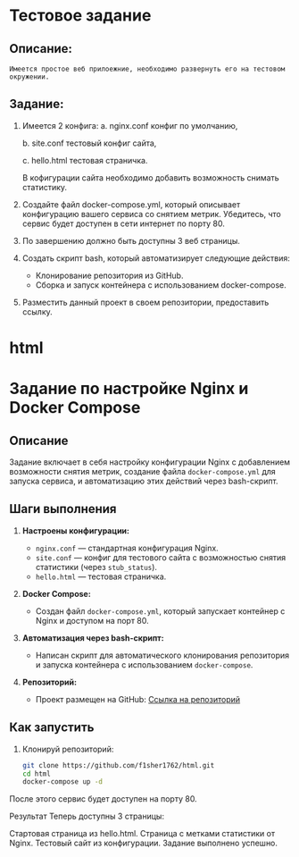 # Тестовое задание

## Описание:

    Имеется простое веб прилоежние, необходимо развернуть его на тестовом окружении.

## Задание:

1. Имеется 2 конфига:
   a. nginx.conf конфиг по умолчанию,
   
   b. site.conf тестовый конфиг сайта,
   
   с. hello.html тестовая страничка.

   В кофигурации сайта необходимо добавить возможность снимать статистику.
2. Создайте файл docker-compose.yml, который описывает конфигурацию вашего сервиса со снятием метрик. Убедитесь, что сервис будет доступен в сети интернет по порту 80.
3. По завершению должно быть доступны 3 веб страницы.
4. Создать скрипт bash, который автоматизирует следующие действия:
    - Клонирование репозитория из GitHub.
    - Сборка и запуск контейнера с использованием docker-compose.
5. Разместить данный проект в своем репозитории, предоставить ссылку.
# html



# Задание по настройке Nginx и Docker Compose

## Описание

Задание включает в себя настройку конфигурации Nginx с добавлением возможности снятия метрик, создание файла `docker-compose.yml` для запуска сервиса, и автоматизацию этих действий через bash-скрипт.

## Шаги выполнения

1. **Настроены конфигурации:**
   - `nginx.conf` — стандартная конфигурация Nginx.
   - `site.conf` — конфиг для тестового сайта с возможностью снятия статистики (через `stub_status`).
   - `hello.html` — тестовая страничка.

2. **Docker Compose:**
   - Создан файл `docker-compose.yml`, который запускает контейнер с Nginx и доступом на порт 80.

3. **Автоматизация через bash-скрипт:**
   - Написан скрипт для автоматического клонирования репозитория и запуска контейнера с использованием `docker-compose`.

4. **Репозиторий:**
   - Проект размещен на GitHub: [Ссылка на репозиторий](https://github.com/f1sher1762/html)

## Как запустить

1. Клонируй репозиторий:
   ```bash
   git clone https://github.com/f1sher1762/html.git
   cd html
   docker-compose up -d
После этого сервис будет доступен на порту 80.

Результат
Теперь доступны 3 страницы:

Стартовая страница из hello.html.
Страница с метками статистики от Nginx.
Тестовый сайт из конфигурации.
Задание выполнено успешно.
